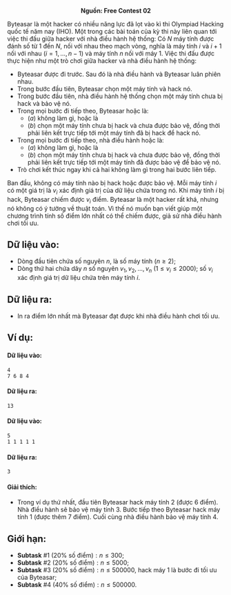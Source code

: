 **<center>Nguồn:  Free Contest 02</center>**

Byteasar là một hacker có nhiều năng lực đã lọt vào kì thi Olympiad Hacking quốc tế năm nay (IHO). Một trong các bài toán của kỳ thi này liên quan tới việc thi đấu giữa hacker với nhà điều hành hệ thống: Có $N$ máy tính được đánh số từ $1$ đến $N$, nối với nhau theo mạch vòng, nghĩa là máy tính $i$ và $i + 1$ nối với nhau $(i = 1, …, n-1)$ và máy tính $n$ nối với máy $1$. Việc thi đấu được thực hiện như một trò chơi giữa hacker và nhà điều hành hệ thống:

- Byteasar được đi trước. Sau đó là nhà điều hành và Byteasar luân phiên nhau.
- Trong bước đầu tiên, Byteasar chọn một máy tính và hack nó.
- Trong bước đầu tiên, nhà điều hành hệ thống chọn một máy tính chưa bị hack và bảo vệ nó.
- Trong mọi bước đi tiếp theo, Byteasar hoặc là:
    - $(a)$ không làm gì, hoặc là
    - $(b)$ chọn một máy tính chưa bị hack và chưa được bảo vệ, đồng thời phải liên kết trực tiếp tới một máy tính đã bị hack để hack nó.
- Trong mọi bước đi tiếp theo, nhà điều hành hoặc là:
    - $(a)$ không làm gì, hoặc là
    - $(b)$ chọn một máy tính chưa bị hack và chưa được bảo vệ, đồng thời phải liên kết trực tiếp tới một máy tính đã được bảo vệ để bảo vệ nó.
- Trò chơi kết thúc ngay khi cả hai không làm gì trong hai bước liên tiếp.

Ban đầu, không có máy tính nào bị hack hoặc được bảo vệ. Mỗi máy tính $i$ có một giá trị là $v_i$ xác định giá trị của dữ liệu chứa trong nó. Khi máy tính $i$ bị hack, Byteasar chiếm được $v_i$ điểm.
Byteasar là một hacker rất khá, nhưng nó không có ý tưởng về thuật toán. Vì thế nó muốn bạn viết giúp một chương trình tính số điểm lớn nhất có thể chiếm được, giả sử nhà điều hành chơi tối ưu.

## Dữ liệu vào:
- Dòng đầu tiên chứa số nguyên $n$, là số máy tính $(n ≥ 2)$;
- Dòng thứ hai chứa dãy $n$ số nguyên $v_1, v_2, …, v_n\ (1 ≤ v_i ≤ 2000)$; số $v_i$ xác định giá trị dữ liệu chứa trên máy tính $i$.

## Dữ liệu ra:
- In ra điểm lớn nhất mà Byteasar đạt được khi nhà điều hành chơi tối ưu.

## Ví dụ:
#### Dữ liệu vào:
```
4
7 6 8 4
```

#### Dữ liệu ra:
```
13
```

#### Dữ liệu vào:
```
5
1 1 1 1 1
```

#### Dữ liệu ra:
```
3
```

#### Giải thích:
- Trong ví dụ thứ nhất, đầu tiên Byteasar hack máy tính $2$ (được $6$ điểm). Nhà điều hành sẽ bảo vệ máy tính $3$. Bước tiếp theo Byteasar hack máy tính $1$ (được thêm $7$ điểm). Cuối cùng nhà điều hành bảo vệ máy tính $4$.

## Giới hạn:
- **Subtask** $\#1\ (20\%\text{ số điểm}): n ≤ 300$;
- **Subtask** $\#2\ (20\%\text{ số điểm}): n ≤ 5000$;
- **Subtask** $\#3\ (20\%\text{ số điểm}): n ≤ 500000$, hack máy $1$ là bước đi tối ưu của Byteasar;
- **Subtask** $\#4\ (40\%\text{ số điểm}): n ≤ 500000$.